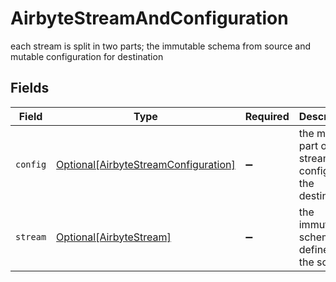 # AirbyteStreamAndConfiguration

each stream is split in two parts; the immutable schema from source and mutable configuration for destination


## Fields

| Field                                                                                     | Type                                                                                      | Required                                                                                  | Description                                                                               |
| ----------------------------------------------------------------------------------------- | ----------------------------------------------------------------------------------------- | ----------------------------------------------------------------------------------------- | ----------------------------------------------------------------------------------------- |
| `config`                                                                                  | [Optional[AirbyteStreamConfiguration]](../../models/shared/airbytestreamconfiguration.md) | :heavy_minus_sign:                                                                        | the mutable part of the stream to configure the destination                               |
| `stream`                                                                                  | [Optional[AirbyteStream]](../../models/shared/airbytestream.md)                           | :heavy_minus_sign:                                                                        | the immutable schema defined by the source                                                |